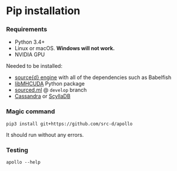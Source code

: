 # Pip installation

### Requirements

* Python 3.4+
* Linux or macOS. **Windows will not work.**
* NVIDIA GPU

Needed to be installed:

* [source{d} engine](https://github.com/src-d/engine) with all of the dependencies such as Babelfish
* [libMHCUDA](https://github.com/src-d/minhashcuda) Python package
* [sourced.ml](https://github.com/src-d/ml) @ `develop` branch
* [Cassandra](http://cassandra.apache.org/) or [ScyllaDB](http://www.scylladb.com/)

### Magic command

```
pip3 install git+https://github.com/src-d/apollo
```

It should run without any errors.

### Testing

```
apollo --help
```
